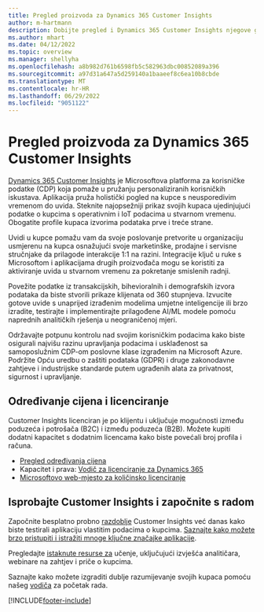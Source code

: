```yaml
---
title: Pregled proizvoda za Dynamics 365 Customer Insights
author: m-hartmann
description: Dobijte pregled i Dynamics 365 Customer Insights njegove glavne značajke.
ms.author: mhart
ms.date: 04/12/2022
ms.topic: overview
ms.manager: shellyha
ms.openlocfilehash: a8b982d761b6598fb5c582963dbc00852089a396
ms.sourcegitcommit: a97d31a647a5d259140a1baaeef8c6ea10b8cbde
ms.translationtype: MT
ms.contentlocale: hr-HR
ms.lasthandoff: 06/29/2022
ms.locfileid: "9051122"
---
```

# <a name="product-overview-for-dynamics-365-customer-insights"></a>Pregled proizvoda za Dynamics 365 Customer Insights

[Dynamics 365 Customer Insights](https://dynamics.microsoft.com/ai/customer-insights/) je Microsoftova platforma za korisničke podatke (CDP) koja pomaže u pružanju personaliziranih korisničkih iskustava. Aplikacija pruža holistički pogled na kupce s neusporedivim vremenom do uvida. Steknite najopsežniji prikaz svojih kupaca ujedinjujući podatke o kupcima s operativnim i IoT podacima u stvarnom vremenu. Obogatite profile kupaca izvorima podataka prve i treće strane. 

Uvidi u kupce pomažu vam da svoje poslovanje pretvorite u organizaciju usmjerenu na kupca osnažujući svoje marketinške, prodajne i servisne stručnjake da prilagode interakcije 1:1 na razini. Integracije ključ u ruke s Microsoftom i aplikacijama drugih proizvođača mogu se koristiti za aktiviranje uvida u stvarnom vremenu za pokretanje smislenih radnji.

Povežite podatke iz transakcijskih, bihevioralnih i demografskih izvora podataka da biste stvorili prikaze klijenata od 360 stupnjeva. Izvucite gotove uvide s unaprijed izrađenim modelima umjetne inteligencije ili brzo izradite, testirajte i implementirajte prilagođene AI/ML modele pomoću naprednih analitičkih rješenja u neograničenoj mjeri.

Održavajte potpunu kontrolu nad svojim korisničkim podacima kako biste osigurali najvišu razinu upravljanja podacima i usklađenost sa samoposlužnim CDP-om poslovne klase izgrađenim na Microsoft Azure. Podržite Opću uredbu o zaštiti podataka (GDPR) i druge zakonodavne zahtjeve i industrijske standarde putem ugrađenih alata za privatnost, sigurnost i upravljanje.

## <a name="pricing-and-licensing"></a>Određivanje cijena i licenciranje
Customer Insights licenciran je po klijentu i uključuje mogućnosti između poduzeća i potrošača (B2C) i između poduzeća (B2B). Možete kupiti dodatni kapacitet s dodatnim licencama kako biste povećali broj profila i računa.

- [Pregled određivanja cijena](https://dynamics.microsoft.com/ai/customer-insights/pricing/)
- Kapacitet i prava: [Vodič za licenciranje za Dynamics 365](https://go.microsoft.com/fwlink/?LinkId=866544)
- [Microsoftovo web-mjesto za količinsko licenciranje](https://www.microsoft.com/licensing/how-to-buy/how-to-buy)

## <a name="try-customer-insights-and-get-started"></a>Isprobajte Customer Insights i započnite s radom

Započnite besplatno probno [razdoblje](https://signup.microsoft.com/create-account/signup?SKU=036c2481-aa8a-47cd-ab43-324f0c157c2d&ali=1&RU=https:%2F%2Fhome.ci.ai.dynamics.com%2Fstart%2Ftrial&products=036c2481-aa8a-47cd-ab43-324f0c157c2d) Customer Insights već danas kako biste testirali aplikaciju vlastitim podacima o kupcima. [Saznajte kako možete brzo pristupiti i istražiti mnoge ključne značajke aplikacije](trial-signup.md). 

Pregledajte [istaknute resurse za](https://dynamics.microsoft.com/ai/customer-insights/resources/) učenje, uključujući izvješća analitičara, webinare na zahtjev i priče o kupcima.

Saznajte kako možete izgraditi dublje razumijevanje svojih kupaca pomoću našeg [vodiča](get-started.md) za početak rada.

[!INCLUDE[footer-include](includes/footer-banner.md)]
